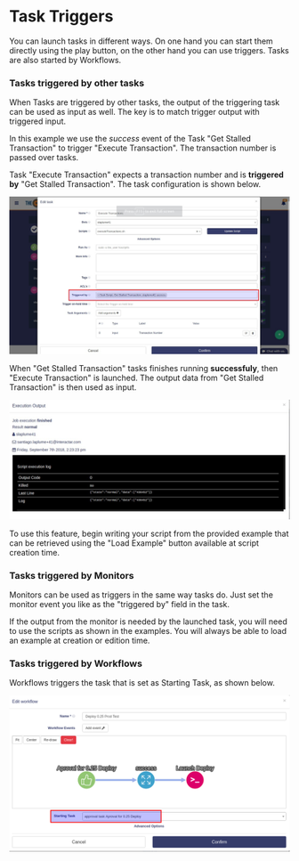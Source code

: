 # Task Triggers

You can launch tasks in different ways. On one hand you can start them directly using the play button, on the other hand you can use triggers. Tasks are also started by Workflows.

### Tasks triggered by other tasks

When Tasks are triggered by other tasks, the output of the triggering task can be used as input as well. The key is to match trigger output with triggered input.

In this example we use the _success_ event of the Task "Get Stalled Transaction" to trigger "Execute Transaction". The transaction number is passed over tasks.

Task "Execute Transaction" expects a transaction number and is **triggered by** "Get Stalled Transaction". The task configuration is shown below.

![](../.gitbook/assets/triggeredbytask.jpg)

When "Get Stalled Transaction" tasks finishes running **successfuly**, then "Execute Transaction" is launched. The output data from "Get Stalled Transaction" is then used as input.

![&quot;Get Stalled Transaction&quot; output ](../.gitbook/assets/taskexecution.jpg)

To use this feature, begin writing your script from the provided example that can be retrieved using  the "Load Example" button available at script creation time.

### Tasks triggered by Monitors

Monitors can be used as triggers in the same way tasks do. Just set the monitor event you like as the "triggered by" field in the task.

If the output from the monitor is needed by the launched task, you will need to use the scripts as shown in the examples. You will always be able to load an example at creation or edition time.

### Tasks triggered by Workflows

Workflows triggers the task that is set as Starting Task, as shown below.

![](../.gitbook/assets/image%20%283%29.png)

 

